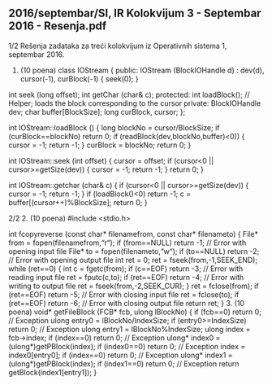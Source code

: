 2016/septembar/SI, IR Kolokvijum 3 - Septembar 2016 - Resenja.pdf
--------------------------------------------------------------------------------


1/2
Rešenja zadataka za treći kolokvijum iz
Operativnih sistema 1, septembar 2016.
1. (10 poena)
class IOStream {
public:
  IOStream (BlockIOHandle d) : dev(d), cursor(-1), curBlock(-1)
    { seek(0); }

  int seek (long offset);
  int getChar (char& c);
protected:
  int loadBlock(); // Helper; loads the block corresponding to the cursor
private:
  BlockIOHandle dev;
  char buffer[BlockSize];
  long curBlock, cursor;
};

int IOStream::loadBlock () {
  long blockNo = cursor/BlockSize;
  if (curBlock==blockNo) return 0;
  if (readBlock(dev,blockNo,buffer)<0)) {
    cursor = -1;
    return -1;
  }
  curBlock = blockNo;
  return 0;
}

int IOStream::seek (int offset) {
  cursor = offset;
  if (cursor<0 || cursor>=getSize(dev)) {
    cursor = -1;
    return -1;
  }
  return 0;
}

int IOStream::getchar (char& c) {
  if (cursor<0 || cursor>=getSize(dev)) {
    cursor = -1;
    return -1;
  }
  if (loadBlock()<0) return -1;
  c = buffer[(cursor++)%BlockSize];
  return 0;
}

2/2
2. (10 poena)
#include <stdio.h>

int fcopyreverse (const char* filenamefrom, const char* filenameto) {
  File* from = fopen(filenamefrom,“r“);
  if (from==NULL) return -1;  // Error with opening input file
  File* to = fopen(filenameto,“w“);
  if (to==NULL) return -2;  // Error with opening output file
  int ret = 0;
  ret = fseek(from,-1,SEEK_END);
  while (ret==0) {
    int c = fgetc(from);
    if (c==EOF) return -3; // Error with reading input file
    ret = fputc(c,to);
    if (ret==EOF) return -4; // Error with writing to output file
    ret = fseek(from,-2,SEEK_CUR);
  }
  ret = fclose(from);
  if (ret==EOF) return -5; // Error with closing input file
  ret = fclose(to);
  if (ret==EOF) return -6; // Error with closing output file
  return ret;
}
3. (10 poena)
void* getFileBlock (FCB* fcb, ulong lBlockNo) {
  if (fcb==0) return 0; // Exception
  ulong entry0 = lBlockNo/IndexSize;
  if (entry0>=IndexSize) return 0; // Exception
  ulong entry1 = lBlockNo%IndexSize;
  ulong index = fcb->index;
  if (index==0) return 0; // Exception
  ulong* index0 = (ulong*)getPBlock(index);
  if (index0==0) return 0; // Exception
  index = index0[entry0];
  if (index==0) return 0; // Exception
  ulong* index1 = (ulong*)getPBlock(index);
  if (index1==0) return 0; // Exception
  return getBlock(index1[entry1]);
}
